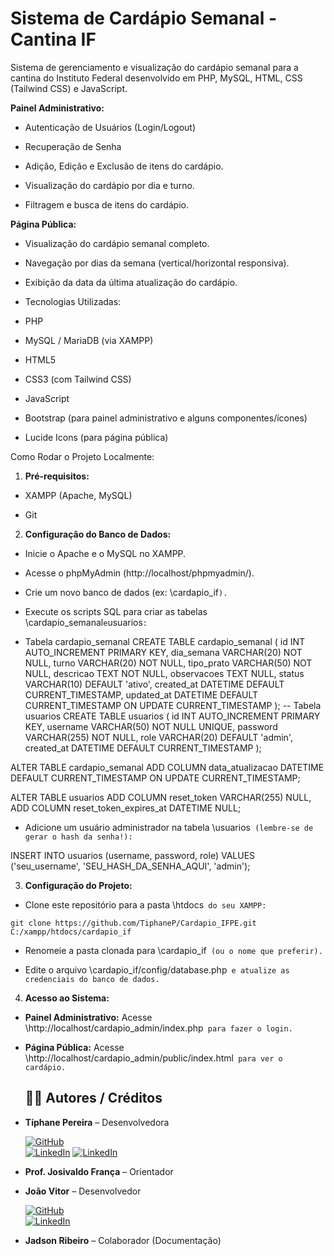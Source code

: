 # Sistema de Cardápio Semanal - Cantina IF
Sistema de gerenciamento e visualização do cardápio semanal para a cantina do Instituto Federal desenvolvido em PHP, MySQL, HTML, CSS (Tailwind CSS) e JavaScript.

**Painel Administrativo:**

- Autenticação de Usuários (Login/Logout)

- Recuperação de Senha

- Adição, Edição e Exclusão de itens do cardápio.

- Visualização do cardápio por dia e turno.

- Filtragem e busca de itens do cardápio.

**Página Pública:**

- Visualização do cardápio semanal completo.

- Navegação por dias da semana (vertical/horizontal responsiva).

- Exibição da data da última atualização do cardápio.

- Tecnologias Utilizadas:

* PHP

* MySQL / MariaDB (via XAMPP)

* HTML5

* CSS3 (com Tailwind CSS)

* JavaScript

* Bootstrap (para painel administrativo e alguns componentes/ícones)

* Lucide Icons (para página pública)

Como Rodar o Projeto Localmente:

1. **Pré-requisitos:**

* XAMPP (Apache, MySQL)

* Git

2. **Configuração do Banco de Dados:**

* Inicie o Apache e o MySQL no XAMPP.

* Acesse o phpMyAdmin (http://localhost/phpmyadmin/).

* Crie um novo banco de dados (ex: \cardapio_if`).`

* Execute os scripts SQL para criar as tabelas \cardapio_semanal` e `usuarios`:`

- Tabela cardapio_semanal
CREATE TABLE cardapio_semanal (
id INT AUTO_INCREMENT PRIMARY KEY,
dia_semana VARCHAR(20) NOT NULL,
turno VARCHAR(20) NOT NULL,
tipo_prato VARCHAR(50) NOT NULL,
descricao TEXT NOT NULL,
observacoes TEXT NULL,
status VARCHAR(10) DEFAULT 'ativo',
created_at DATETIME DEFAULT CURRENT_TIMESTAMP,
updated_at DATETIME DEFAULT CURRENT_TIMESTAMP ON UPDATE
CURRENT_TIMESTAMP
);
-- Tabela usuarios
CREATE TABLE usuarios (
id INT AUTO_INCREMENT PRIMARY KEY,
username VARCHAR(50) NOT NULL UNIQUE,
password VARCHAR(255) NOT NULL,
role VARCHAR(20) DEFAULT 'admin',
created_at DATETIME DEFAULT CURRENT_TIMESTAMP
);


ALTER TABLE cardapio_semanal
ADD COLUMN data_atualizacao DATETIME DEFAULT CURRENT_TIMESTAMP
ON UPDATE CURRENT_TIMESTAMP;

ALTER TABLE usuarios
ADD COLUMN reset_token VARCHAR(255) NULL,
ADD COLUMN reset_token_expires_at DATETIME NULL;

* Adicione um usuário administrador na tabela \usuarios` (lembre-se de gerar o hash da senha!):`

INSERT INTO usuarios (username, password, role) VALUES ('seu_username',
'SEU_HASH_DA_SENHA_AQUI', 'admin');

3. **Configuração do Projeto:**

* Clone este repositório para a pasta \htdocs` do seu XAMPP:`

`git clone https://github.com/TiphaneP/Cardapio_IFPE.git C:/xampp/htdocs/cardapio_if`

* Renomeie a pasta clonada para \cardapio_if` (ou o nome que preferir).`

* Edite o arquivo \cardapio_if/config/database.php` e atualize as credenciais do banco de dados.`

4. **Acesso ao Sistema:**

* **Painel Administrativo:** Acesse \http://localhost/cardapio_admin/index.php` para fazer o login.`

* **Página Pública:** Acesse \http://localhost/cardapio_admin/public/index.html` para ver o cardápio.`


  ## 👩‍💻 Autores / Créditos

- **Típhane Pereira** – Desenvolvedora  

  [![GitHub](https://img.shields.io/badge/GitHub-TiphaneP/-black?logo=github)](https://github.com/TiphaneP/)  
  [![LinkedIn](https://img.shields.io/badge/LinkedIn-tiphane-pereira-blue?logo=linkedin)](https://linkedin.com/in/tiphane-pereira)
  [![LinkedIn](https://img.shields.io/badge/LinkedIn-joaovitorbbs-blue?logo=linkedin)](https://linkedin.com/in/joaovitorbbs/)


- **Prof. Josivaldo França** – Orientador  
  

- **João Vitor** – Desenvolvedor
  
  [![GitHub](https://img.shields.io/badge/GitHub-joaovitorbbs1-black?logo=github)](https://github.com/joaovitorbbs1/)  
  [![LinkedIn](https://img.shields.io/badge/LinkedIn-joaovitorbbs-blue?logo=linkedin)](https://linkedin.com/in/joaovitorbbs/)

  
- **Jadson Ribeiro** – Colaborador (Documentação)  




